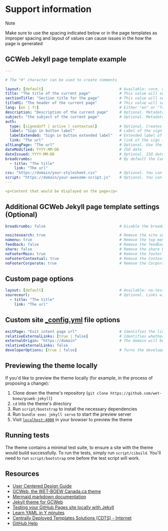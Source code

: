 # Support information

> [!NOTE]
> Make sure to use the spacing indicated below or in the page templates as improper spacing and layout of values can cause issues in the how the page is generated

## GCWeb Jekyll page template example

```yaml
---

# The "#" character can be used to create comments

layout: [default]                                  # Available: core, default, fluid, layout-home, layout-servermesssage, layout-splashpage, no-container, without-h1
title: "The title of the current page"             # This value will set the title and h1 tag
sectionTitle: "Section title for the page"         # This value will set the section title above the h1 tag
titleH1: "The header of the current page"          # This value will set the h1 tag (title over rides)
lang: [en | fr]                                    # Either "en" or "fr"
description: "Description of the current page"     # Optional. Metadata description
subject: "the subject of the current page"         # Optional. Metadata subject
auth:
  type: [signedoff | active | contextual]          # Optional. Creates and configures a sign in button
  label: "Sign in button label"                    # Label of the sign in button
  labelExtended: "Sign in button extended label"   # Extended label of the sign in button
  link: "The url"                                  # link of the sign in button
altLangPage: "The url"                             # Optional. Use the url of the alternate language page to display the language toggle
dateModified: YYYY-MM-DD                           # ISO date
dateIssued: YYYY-MM-DD                             # Optional. ISO date
breadcrumbs:                                       # By default the Canada.ca breadcrumbs is already set
  - title: "The title"
    link: "The url"
css: "https://domain/your-stylesheet.css"          # Optional. You can add custom css to your page
script: "https://domain/your-awesome-script.js"    # Optional. You can add custom javascript to your page
---

<p>Content that would be displayed on the page</p>
```

## Additional GCWeb Jekyll page template settings (Optional)

```yaml
breadcrumbs: false                                 # Disable the breadcrumb

nositesearch: true                                 # Remove the site search
nomenu: true                                       # Remove the top menu
feedback: false                                    # Remove the feedback
share: false                                       # Remove the share button
noFooterMain: true                                 # Remove the footer
noFooterContextual: true                           # Remove the Contextual footer
noFooterCorporate: true                            # Remove the Corporate footer
```

## Custom page options

```yaml
layout: [default]                                  # Available: no-test-banner, without-h1-test-banner
soureceurl:                                        # Optional. Links will be added to the page banner 
  - title: "The title" 
    link: "The url"
```

## Custom site [_config.yml](https://github.com/cra-design/gst-hst-business/blob/main/_config.yml) file options

```yaml
exitPage: "Exit intent page url"                   # Identifies the link to the exit intent page used for link generation on all pages
relativeExternalLinks: [true | false]              # Identifies whether links to the exit intent page will be generated from relative links where the link starts with "/"
externalOrigin: "https://domain"                   # The domain will be prepended to all links on all pages where the link starts with "/"
relativeExternalLinks: false
developerOptions: [true | false]                   # Turns the developer options on/off for all pages (edit button, github button, cuntom banner links, exit page leave site button)
```

## Previewing the theme locally

If you'd like to preview the theme locally (for example, in the process of proposing a change):

1. Clone down the theme's repository (`git clone https://github.com/wet-boew/gcweb-jekyll`)
2. `cd` into the theme's directory
3. Run `script/bootstrap` to install the necessary dependencies
4. Run `bundle exec jekyll serve` to start the preview server
5. Visit [`localhost:4000`](http://localhost:4000) in your browser to preview the theme

## Running tests

The theme contains a minimal test suite, to ensure a site with the theme would build successfully. To run the tests, simply run `script/cibuild`. You'll need to run `script/bootstrap` one before the test script will work.

## Resources

- [User Centered Design Guide](https://design.cra-arc.alpha.canada.ca/en/index.html)
- [GCWeb, the WET-BOEW Canada.ca theme](https://wet-boew.github.io/GCWeb/index-en.html)
- [Mermaid markdown documentation](https://mermaid.js.org/intro/getting-started.html)
- [Jekyll theme for GCWeb](https://github.com/wet-boew/gcweb-jekyll)
- [Testing your GitHub Pages site locally with Jekyll](https://docs.github.com/en/pages/setting-up-a-github-pages-site-with-jekyll/testing-your-github-pages-site-locally-with-jekyll)
- [Learn YAML in Y minutes](https://learnxinyminutes.com/docs/yaml/)
- [Centrally Deployed Templates Solutions \(CDTS\) - Internet](https://cenw-wscoe.github.io/sgdc-cdts/docs/internet-nodocwrite-en.html)
- [GitHub Help](https://help.github.com)
